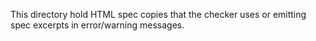 This directory hold HTML spec copies that the checker uses or emitting spec
excerpts in error/warning messages.
